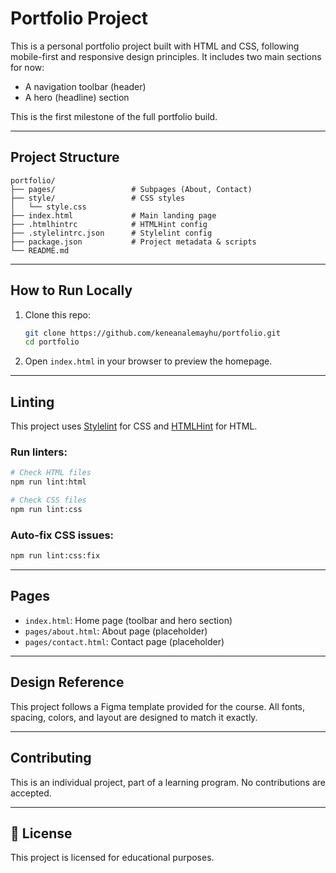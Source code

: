 
# Portfolio Project

This is a personal portfolio project built with HTML and CSS, following mobile-first and responsive design principles. It includes two main sections for now:

- A navigation toolbar (header)
- A hero (headline) section

This is the first milestone of the full portfolio build.

---

## Project Structure

```
portfolio/
├── pages/                 # Subpages (About, Contact)
├── style/                 # CSS styles
│   └── style.css
├── index.html             # Main landing page
├── .htmlhintrc            # HTMLHint config
├── .stylelintrc.json      # Stylelint config
├── package.json           # Project metadata & scripts
└── README.md
```

---

## How to Run Locally

1. Clone this repo:

   ```bash
   git clone https://github.com/keneanalemayhu/portfolio.git
   cd portfolio
   ```
2. Open `index.html` in your browser to preview the homepage.

---

## Linting

This project uses [Stylelint](https://stylelint.io/) for CSS and [HTMLHint](https://htmlhint.com/) for HTML.

### Run linters:

```bash
# Check HTML files
npm run lint:html

# Check CSS files
npm run lint:css
```

### Auto-fix CSS issues:

```bash
npm run lint:css:fix
```

---

## Pages

- `index.html`: Home page (toolbar and hero section)
- `pages/about.html`: About page (placeholder)
- `pages/contact.html`: Contact page (placeholder)

---

## Design Reference

This project follows a Figma template provided for the course. All fonts, spacing, colors, and layout are designed to match it exactly.

---

## Contributing

This is an individual project, part of a learning program. No contributions are accepted.

---

## 📄 License

This project is licensed for educational purposes.
